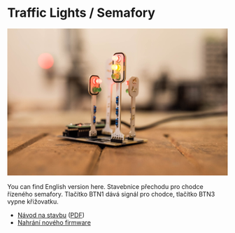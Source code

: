 # Traffic Lights / Semafory

![kit](doc/pictures/kit.jpg)

You can find English version here.
Stavebnice přechodu pro chodce řízeného semafory. Tlačítko BTN1 dává signál pro chodce, tlačítko BTN3 vypne křižovatku.

* [Návod na stavbu](doc/manual-cz.md) ([PDF](doc/manual-cz.pdf))
* [Nahrání nového firmware](doc/firmware-cz.md)
